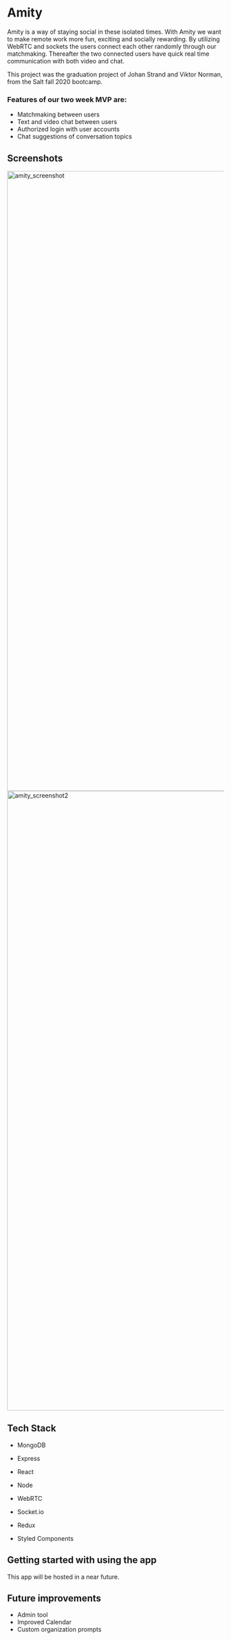 # Amity

Amity is a way of staying social in these isolated times. With Amity we want to make remote work more fun, exciting and socially rewarding. By utilizing WebRTC and sockets the users connect each other randomly through our matchmaking. Thereafter the two connected users have quick real time communication with both video and chat.

This project was the graduation project of Johan Strand and Viktor Norman, from the Salt fall 2020 bootcamp. 

### Features of our two week MVP are:
- Matchmaking between users
- Text and video chat between users
- Authorized login with user accounts 
- Chat suggestions of conversation topics

## Screenshots
<img width="1440" alt="amity_screenshot" src="https://user-images.githubusercontent.com/67574043/101093120-9b434b80-35ba-11eb-910d-b90c7d0b2db4.png">
<img width="1439" alt="amity_screenshot2" src="https://user-images.githubusercontent.com/67574043/101093290-d34a8e80-35ba-11eb-824b-040250a74435.png">


## Tech Stack
- MongoDB
- Express
- React
- Node

- WebRTC
- Socket.io
- Redux
- Styled Components

## Getting started with using the app
This app will be hosted in a near future.

## Future improvements
- Admin tool
- Improved Calendar
- Custom organization prompts

